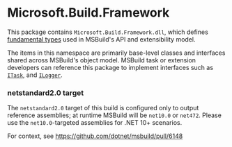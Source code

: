 # Microsoft.Build.Framework

This package contains `Microsoft.Build.Framework.dll`, which defines [fundamental types](https://docs.microsoft.com/dotnet/api/microsoft.build.framework) used in MSBuild's API and extensibility model.

The items in this namespace are primarily base-level classes and interfaces shared across MSBuild's object model.  MSBuild task or extension developers can reference this package to implement interfaces such as
[`ITask`](https://docs.microsoft.com/dotnet/api/microsoft.build.framework.itask), and [`ILogger`](https://docs.microsoft.com/dotnet/api/microsoft.build.framework.ilogger).

### netstandard2.0 target
The `netstandard2.0` target of this build is configured only to output reference assemblies; at runtime MSBuild will be `net10.0` or `net472`. Please use the `net10.0`-targeted assemblies for .NET 10+ scenarios.

For context, see https://github.com/dotnet/msbuild/pull/6148